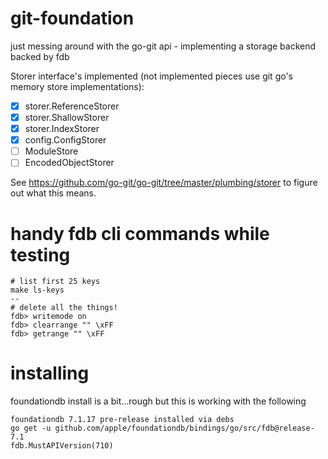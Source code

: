 # git-foundation

just messing around with the go-git api - implementing a storage backend backed by fdb

Storer interface's implemented (not implemented pieces use git go's memory store implementations):

- [x] storer.ReferenceStorer
- [x] storer.ShallowStorer
- [x] storer.IndexStorer
- [x] config.ConfigStorer
- [ ] ModuleStore
- [ ] EncodedObjectStorer

See https://github.com/go-git/go-git/tree/master/plumbing/storer to figure out what this means.

# handy fdb cli commands while testing

```
# list first 25 keys
make ls-keys
--
# delete all the things!
fdb> writemode on
fdb> clearrange "" \xFF
fdb> getrange "" \xFF
```

# installing

foundationdb install is a bit...rough but this is working with the following

```
foundationdb 7.1.17 pre-release installed via debs
go get -u github.com/apple/foundationdb/bindings/go/src/fdb@release-7.1
fdb.MustAPIVersion(710)
```